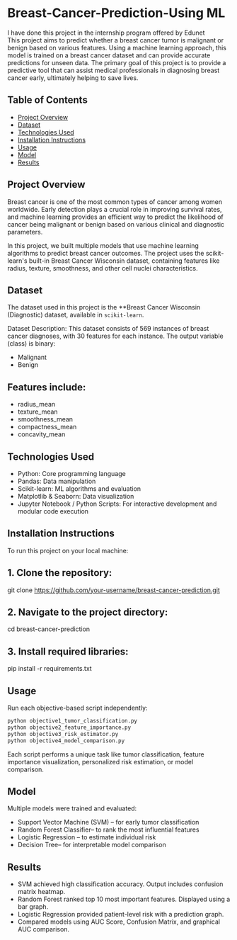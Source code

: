 # Breast-Cancer-Prediction-Using ML
I have done this project in the internship program offered by Edunet  
This project aims to predict whether a breast cancer tumor is malignant or benign based on various features. Using a machine learning approach, this model is trained on a breast cancer dataset and can provide accurate predictions for unseen data. The primary goal of this project is to provide a predictive tool that can assist medical professionals in diagnosing breast cancer early, ultimately helping to save lives.

 ## Table of Contents

* [Project Overview](#project-overview)
* [Dataset](#dataset)
* [Technologies Used](#technologies-used)
* [Installation Instructions](#installation-instructions)
* [Usage](#usage)
* [Model](#model)
* [Results](#results)
  
## Project Overview

Breast cancer is one of the most common types of cancer among women worldwide. Early detection plays a crucial role in improving survival rates, and machine learning provides an efficient way to predict the likelihood of cancer being malignant or benign based on various clinical and diagnostic parameters.

In this project, we built multiple models that use machine learning algorithms to predict breast cancer outcomes. The project uses the scikit-learn's built-in Breast Cancer Wisconsin dataset, containing features like radius, texture, smoothness, and other cell nuclei characteristics.

## Dataset

The dataset used in this project is the **Breast Cancer Wisconsin (Diagnostic) dataset, available in `scikit-learn`.

Dataset Description: This dataset consists of 569 instances of breast cancer diagnoses, with 30 features for each instance. The output variable (class) is binary:
  * Malignant
  * Benign

  ## Features include:
  * radius_mean
  * texture_mean
  * smoothness_mean
  * compactness_mean
  * concavity_mean
 
## Technologies Used

* Python: Core programming language
* Pandas: Data manipulation
* Scikit-learn: ML algorithms and evaluation
* Matplotlib & Seaborn: Data visualization
* Jupyter Notebook / Python Scripts: For interactive development and modular code execution

## Installation Instructions

To run this project on your local machine:

## 1. Clone the repository:

  
   git clone https://github.com/your-username/breast-cancer-prediction.git


## 2. Navigate to the project directory:

   cd breast-cancer-prediction

## 3. Install required libraries:


   pip install -r requirements.txt
 

## Usage

Run each objective-based script independently:

```bash
python objective1_tumor_classification.py
python objective2_feature_importance.py
python objective3_risk_estimator.py
python objective4_model_comparison.py
```

Each script performs a unique task like tumor classification, feature importance visualization, personalized risk estimation, or model comparison.

## Model

Multiple models were trained and evaluated:

* Support Vector Machine (SVM) – for early tumor classification
* Random Forest Classifier– to rank the most influential features
* Logistic Regression – to estimate individual risk
* Decision Tree– for interpretable model comparison

## Results

*  SVM achieved high classification accuracy. Output includes confusion matrix heatmap.
*  Random Forest ranked top 10 most important features. Displayed using a bar graph.
*  Logistic Regression provided patient-level risk with a prediction graph.
*  Compared models using AUC Score, Confusion Matrix, and graphical AUC comparison.
